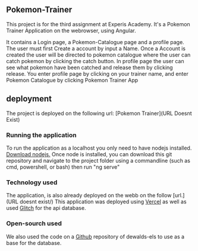 ## Pokemon-Trainer

This project is for the third assignment at Experis Academy. It's a Pokemon Trainer Application on the webrowser, using Angular.

It contains a Login page, a Pokemon-Catalogue page and a profile page. The user must first Create a account by input a Name. Once a Account is created the user will be directed to pokemon catalogue where the user can catch pokemon by clicking the catch button. In profile page the user can see what pokemon have been catched and release them by clicking release.
You enter profile page by clicking on your trainer name, and enter Pokemon Catalogue by clicking Pokemon Trainer App

## deployment
The project is deployed on the following url: [Pokemon Trainer](URL Doesnt Exist)

### Running the application
To run the application as a localhost you only need to have nodejs installed. [Download nodejs.](https://nodejs.org/en/)
Once node is installed, you can download this git repository and navigate to the project folder using a commandline (such as cmd, powershell, or bash)
then run "ng serve"

### Technology used
The application, is also already deployed on the webb on the follow [url.](URL doesnt exist/)
This application was deployed using [Vercel](https://vercel.com) as well as used [Glitch](https://glitch.com/) for the api database. 

### Open-sourch used
We also used the code on a [Github](https://github.com/dewald-els/noroff-assignment-api) repository of dewalds-els to use as a base for the database. 
